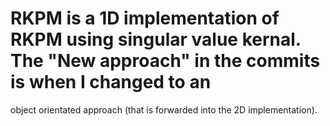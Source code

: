 # RKPM is a 1D implementation of RKPM using singular value kernal. The "New approach" in the commits is when I changed to an 
object orientated approach (that is forwarded into the 2D implementation). 

